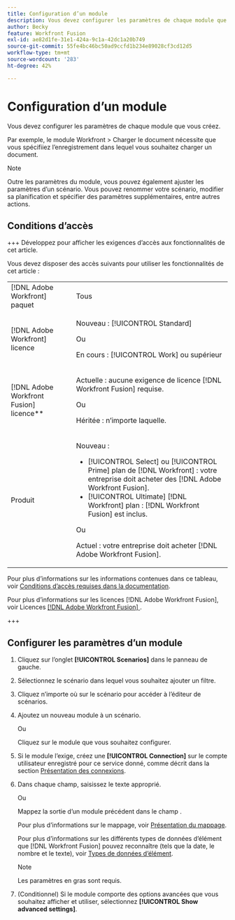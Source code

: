 ```yaml
---
title: Configuration d’un module
description: Vous devez configurer les paramètres de chaque module que vous créez.
author: Becky
feature: Workfront Fusion
exl-id: ae82d1fe-31e1-424a-9c1a-42dc1a20b749
source-git-commit: 55fe4bc46bc50ad9ccfd1b234e89028cf3cd12d5
workflow-type: tm+mt
source-wordcount: '283'
ht-degree: 42%

---
```


# Configuration d’un module

Vous devez configurer les paramètres de chaque module que vous créez.

Par exemple, le module Workfront > Charger le document nécessite que vous spécifiiez l’enregistrement dans lequel vous souhaitez charger un document.

>[!NOTE]
>
>Outre les paramètres du module, vous pouvez également ajuster les paramètres d’un scénario. Vous pouvez renommer votre scénario, modifier sa planification et spécifier des paramètres supplémentaires, entre autres actions.

## Conditions d’accès

+++ Développez pour afficher les exigences d’accès aux fonctionnalités de cet article.

Vous devez disposer des accès suivants pour utiliser les fonctionnalités de cet article :

<table style="table-layout:auto">
 <col> 
 <col> 
 <tbody> 
  <tr> 
   <td role="rowheader">[!DNL Adobe Workfront] paquet</td> 
   <td> <p>Tous</p> </td> 
  </tr> 
  <tr data-mc-conditions=""> 
   <td role="rowheader">[!DNL Adobe Workfront] licence</td> 
   <td> <p>Nouveau : [!UICONTROL Standard]</p><p>Ou</p><p>En cours : [!UICONTROL Work] ou supérieur</p> </td> 
  </tr> 
  <tr> 
   <td role="rowheader">[!DNL Adobe Workfront Fusion] licence**</td> 
   <td>
   <p>Actuelle : aucune exigence de licence [!DNL Workfront Fusion] requise.</p>
   <p>Ou</p>
   <p>Héritée : n’importe laquelle. </p>
   </td> 
  </tr> 
  <tr> 
   <td role="rowheader">Produit</td> 
   <td>
   <p>Nouveau :</p> <ul><li>[!UICONTROL Select] ou [!UICONTROL Prime] plan de [!DNL Workfront] : votre entreprise doit acheter des [!DNL Adobe Workfront Fusion].</li><li>[!UICONTROL Ultimate] [!DNL Workfront] plan : [!DNL Workfront Fusion] est inclus.</li></ul>
   <p>Ou</p>
   <p>Actuel : votre entreprise doit acheter [!DNL Adobe Workfront Fusion].</p>
   </td> 
  </tr>
 </tbody> 
</table>

Pour plus d’informations sur les informations contenues dans ce tableau, voir [Conditions d’accès requises dans la documentation](/help/workfront-fusion/references/licenses-and-roles/access-level-requirements-in-documentation.md).

Pour plus d’informations sur les licences [!DNL Adobe Workfront Fusion], voir Licences [[!DNL Adobe Workfront Fusion] ](/help/workfront-fusion/set-up-and-manage-workfront-fusion/licensing-operations-overview/license-automation-vs-integration.md).

+++

## Configurer les paramètres d’un module

1. Cliquez sur l’onglet **[!UICONTROL Scenarios]** dans le panneau de gauche.
1. Sélectionnez le scénario dans lequel vous souhaitez ajouter un filtre.
1. Cliquez n’importe où sur le scénario pour accéder à l’éditeur de scénarios.
1. Ajoutez un nouveau module à un scénario.

   Ou

   Cliquez sur le module que vous souhaitez configurer.

1. Si le module l’exige, créez une **[!UICONTROL Connection]** sur le compte utilisateur enregistré pour ce service donné, comme décrit dans la section [Présentation des connexions](/help/workfront-fusion/get-started-with-fusion/understand-fusion/connection-overview.md).
1. Dans chaque champ, saisissez le texte approprié.

   Ou

   Mappez la sortie d’un module précédent dans le champ .

   Pour plus d’informations sur le mappage, voir [Présentation du mappage](/help/workfront-fusion/get-started-with-fusion/understand-fusion/mapping-overview.md).

   Pour plus d’informations sur les différents types de données d’élément que [!DNL Workfront Fusion] pouvez reconnaître (tels que la date, le nombre et le texte), voir [Types de données d’élément](/help/workfront-fusion/references/mapping-panel/data-types/item-data-types.md).

   >[!NOTE]
   >
   >Les paramètres en gras sont requis.

1. (Conditionnel) Si le module comporte des options avancées que vous souhaitez afficher et utiliser, sélectionnez **[!UICONTROL Show advanced settings]**.
